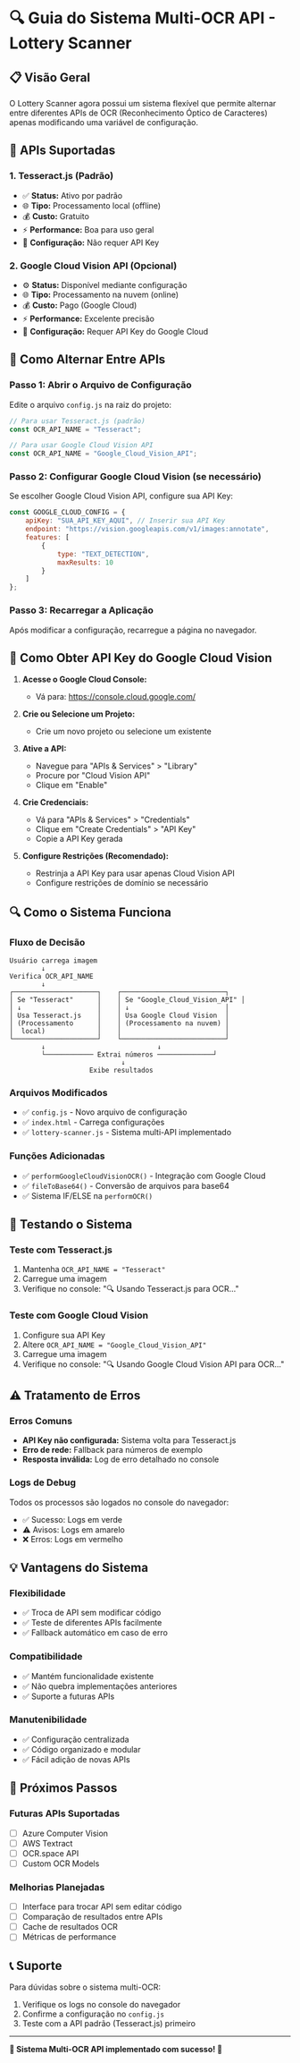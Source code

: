 # 🔍 Guia do Sistema Multi-OCR API - Lottery Scanner

## 📋 Visão Geral

O Lottery Scanner agora possui um sistema flexível que permite alternar entre diferentes APIs de OCR (Reconhecimento Óptico de Caracteres) apenas modificando uma variável de configuração.

## 🎯 APIs Suportadas

### 1. **Tesseract.js** (Padrão)
- ✅ **Status:** Ativo por padrão
- 🌐 **Tipo:** Processamento local (offline)
- 💰 **Custo:** Gratuito
- ⚡ **Performance:** Boa para uso geral
- 🔧 **Configuração:** Não requer API Key

### 2. **Google Cloud Vision API** (Opcional)
- ⚙️ **Status:** Disponível mediante configuração
- 🌐 **Tipo:** Processamento na nuvem (online)
- 💰 **Custo:** Pago (Google Cloud)
- ⚡ **Performance:** Excelente precisão
- 🔧 **Configuração:** Requer API Key do Google Cloud

## 🔧 Como Alternar Entre APIs

### Passo 1: Abrir o Arquivo de Configuração
Edite o arquivo `config.js` na raiz do projeto:

```javascript
// Para usar Tesseract.js (padrão)
const OCR_API_NAME = "Tesseract";

// Para usar Google Cloud Vision API
const OCR_API_NAME = "Google_Cloud_Vision_API";
```

### Passo 2: Configurar Google Cloud Vision (se necessário)
Se escolher Google Cloud Vision API, configure sua API Key:

```javascript
const GOOGLE_CLOUD_CONFIG = {
    apiKey: "SUA_API_KEY_AQUI", // Inserir sua API Key
    endpoint: "https://vision.googleapis.com/v1/images:annotate",
    features: [
        {
            type: "TEXT_DETECTION",
            maxResults: 10
        }
    ]
};
```

### Passo 3: Recarregar a Aplicação
Após modificar a configuração, recarregue a página no navegador.

## 🚀 Como Obter API Key do Google Cloud Vision

1. **Acesse o Google Cloud Console:**
   - Vá para: https://console.cloud.google.com/

2. **Crie ou Selecione um Projeto:**
   - Crie um novo projeto ou selecione um existente

3. **Ative a API:**
   - Navegue para "APIs & Services" > "Library"
   - Procure por "Cloud Vision API"
   - Clique em "Enable"

4. **Crie Credenciais:**
   - Vá para "APIs & Services" > "Credentials"
   - Clique em "Create Credentials" > "API Key"
   - Copie a API Key gerada

5. **Configure Restrições (Recomendado):**
   - Restrinja a API Key para usar apenas Cloud Vision API
   - Configure restrições de domínio se necessário

## 🔍 Como o Sistema Funciona

### Fluxo de Decisão
```
Usuário carrega imagem
        ↓
Verifica OCR_API_NAME
        ↓
┌─────────────────────┐    ┌──────────────────────────┐
│ Se "Tesseract"      │    │ Se "Google_Cloud_Vision_API" │
│ ↓                   │    │ ↓                        │
│ Usa Tesseract.js    │    │ Usa Google Cloud Vision  │
│ (Processamento      │    │ (Processamento na nuvem) │
│  local)             │    │                          │
└─────────────────────┘    └──────────────────────────┘
        ↓                            ↓
        └──────────── Extrai números ──────────────┘
                            ↓
                    Exibe resultados
```

### Arquivos Modificados
- ✅ `config.js` - Novo arquivo de configuração
- ✅ `index.html` - Carrega configurações
- ✅ `lottery-scanner.js` - Sistema multi-API implementado

### Funções Adicionadas
- ✅ `performGoogleCloudVisionOCR()` - Integração com Google Cloud
- ✅ `fileToBase64()` - Conversão de arquivos para base64
- ✅ Sistema IF/ELSE na `performOCR()`

## 🧪 Testando o Sistema

### Teste com Tesseract.js
1. Mantenha `OCR_API_NAME = "Tesseract"`
2. Carregue uma imagem
3. Verifique no console: "🔍 Usando Tesseract.js para OCR..."

### Teste com Google Cloud Vision
1. Configure sua API Key
2. Altere `OCR_API_NAME = "Google_Cloud_Vision_API"`
3. Carregue uma imagem
4. Verifique no console: "🔍 Usando Google Cloud Vision API para OCR..."

## ⚠️ Tratamento de Erros

### Erros Comuns
- **API Key não configurada:** Sistema volta para Tesseract.js
- **Erro de rede:** Fallback para números de exemplo
- **Resposta inválida:** Log de erro detalhado no console

### Logs de Debug
Todos os processos são logados no console do navegador:
- ✅ Sucesso: Logs em verde
- ⚠️ Avisos: Logs em amarelo
- ❌ Erros: Logs em vermelho

## 💡 Vantagens do Sistema

### Flexibilidade
- ✅ Troca de API sem modificar código
- ✅ Teste de diferentes APIs facilmente
- ✅ Fallback automático em caso de erro

### Compatibilidade
- ✅ Mantém funcionalidade existente
- ✅ Não quebra implementações anteriores
- ✅ Suporte a futuras APIs

### Manutenibilidade
- ✅ Configuração centralizada
- ✅ Código organizado e modular
- ✅ Fácil adição de novas APIs

## 🔮 Próximos Passos

### Futuras APIs Suportadas
- [ ] Azure Computer Vision
- [ ] AWS Textract
- [ ] OCR.space API
- [ ] Custom OCR Models

### Melhorias Planejadas
- [ ] Interface para trocar API sem editar código
- [ ] Comparação de resultados entre APIs
- [ ] Cache de resultados OCR
- [ ] Métricas de performance

## 📞 Suporte

Para dúvidas sobre o sistema multi-OCR:
1. Verifique os logs no console do navegador
2. Confirme a configuração no `config.js`
3. Teste com a API padrão (Tesseract.js) primeiro

---

**🎯 Sistema Multi-OCR API implementado com sucesso! 🚀**